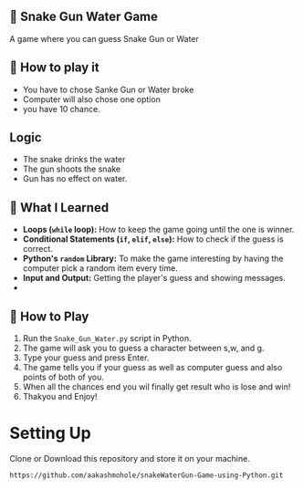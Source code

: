 ## 🧩 Snake Gun Water Game

A game where you can guess Snake Gun or Water

## 🎲 How to play it
- You have to chose Sanke Gun or Water broke
- Computer will also chose one option
- you have 10 chance.
  
## Logic 
- The snake drinks the water
- The gun shoots the snake
- Gun has no effect on water.
  
## 🌟 What I Learned

- **Loops (`while` loop):** How to keep the game going until the one is winner.
- **Conditional Statements (`if`, `elif`, `else`):** How to check if the guess is correct.
- **Python's `random` Library:** To make the game interesting by having the computer pick a random item every time.
- **Input and Output:** Getting the player's guess and showing messages.
- 
## 🚀 How to Play
1. Run the `Snake_Gun_Water.py` script in Python.
2. The game will ask you to guess a character between s,w, and g.
3. Type your guess and press Enter.
4. The game tells you if your guess as well as computer guess and also points of both of you.
5. When all the chances end you wil finally get result who is lose and win!
6. Thakyou and Enjoy!
   
# Setting Up

Clone or Download this repository and store it on your machine.
``` bash
https://github.com/aakashmohole/snakeWaterGun-Game-using-Python.git
```
